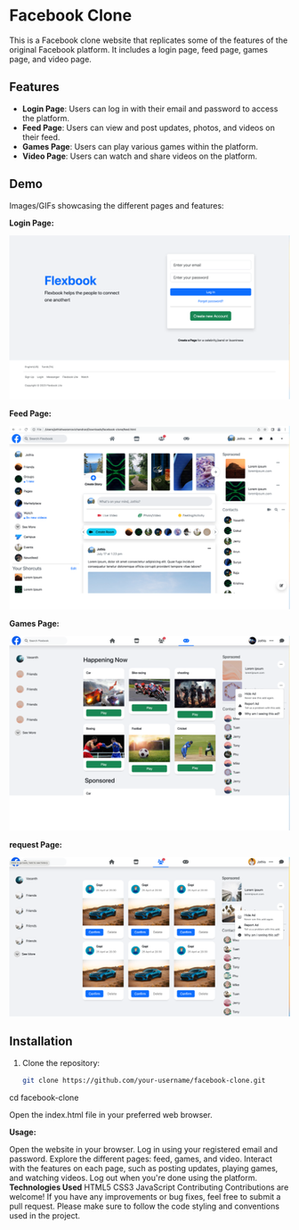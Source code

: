 # Facebook Clone

This is a Facebook clone website that replicates some of the features of the original Facebook platform. It includes a login page, feed page, games page, and video page.

## Features

- **Login Page**: Users can log in with their email and password to access the platform.
- **Feed Page**: Users can view and post updates, photos, and videos on their feed.
- **Games Page**: Users can play various games within the platform.
- **Video Page**: Users can watch and share videos on the platform.

## Demo

Images/GIFs showcasing the different pages and features:

**Login Page:**

![Login Page](images/login.png)

**Feed Page:**

![Feed Page](images/feed.png)

**Games Page:**

![Games Page](images/games.png)

**request Page:**

![request Page](images/request.png)

## Installation

1. Clone the repository:

   ```bash
   git clone https://github.com/your-username/facebook-clone.git
cd facebook-clone

Open the index.html file in your preferred web browser.

**Usage:**

Open the website in your browser.
Log in using your registered email and password.
Explore the different pages: feed, games, and video.
Interact with the features on each page, such as posting updates, playing games, and watching videos.
Log out when you're done using the platform.
**Technologies Used**
HTML5
CSS3
JavaScript
Contributing
Contributions are welcome! If you have any improvements or bug fixes, feel free to submit a pull request. Please make sure to follow the code styling and conventions used in the project.
